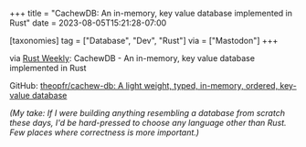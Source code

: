 +++
title = "CachewDB: An in-memory, key value database implemented in Rust"
date = 2023-08-05T15:21:28-07:00

[taxonomies]
tag = ["Database", "Dev", "Rust"]
via = ["Mastodon"]
+++

via [Rust Weekly](https://mastodon.social/@rust_discussions/110838731820521638): CachewDB - An in-memory, key value database implemented in Rust

<!-- more -->

GitHub: [theopfr/cachew-db: A light weight, typed, in-memory, ordered, key-value database](https://github.com/theopfr/cachew-db)

_(My take: If I were building anything resembling a database from scratch these days, I'd be hard-pressed to choose any language other than Rust. Few places where correctness is more important.)_
